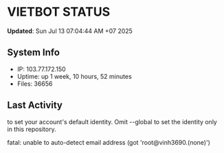 # VIETBOT STATUS
**Updated**: Sun Jul 13 07:04:44 AM +07 2025

## System Info
- IP: 103.77.172.150
- Uptime: up 1 week, 10 hours, 52 minutes
- Files: 36656

## Last Activity

to set your account's default identity.
Omit --global to set the identity only in this repository.

fatal: unable to auto-detect email address (got 'root@vinh3690.(none)')
